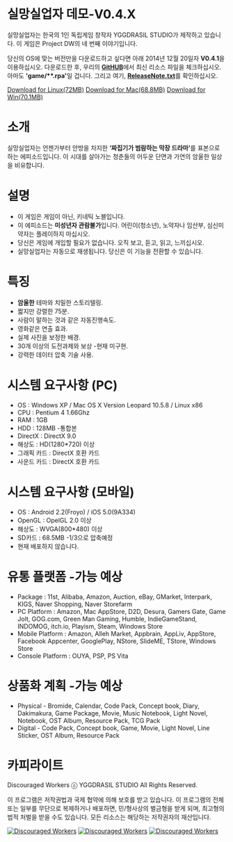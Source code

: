 실망실업자 데모-V0.4.X
===================
실망실업자는 한국의 1인 독립게임 창작자 YGGDRASIL STUDIO가 제작하고 있습니다. 이 게임은 Project DW의 네 번째 이야기입니다.

당신의 OS에 맞는 버전만을 다운로드하고 싶다면 아래 2014년 12월 20일자 <strong>V0.4.1</strong>을 이용하십시오. 다운로드한 후, 우리의 <a href="https://github.com/YGGDRASIL-STUDIO/Discouraged-Workers/tree/master/game" target="_blank"><strong>GitHUB</strong></a>에서 최신 리소스 파일을 체크하십시오. 아마도 <strong>'game/**.rpa'</strong>일 겁니다. 그리고 여기, <a href="https://github.com/YGGDRASIL-STUDIO/Discouraged-Workers/blob/master/ReleaseNote.txt" target="_blank"><strong>ReleaseNote.txt</strong></a>를 확인하십시오.

<a href="https://mega.co.nz/#!75pT3JJa!sk5R-meng8qaGLgMbbF_ZnblboGSBxnFS1X9l5VpGkc" target="_blank">Download for Linux(72MB)</a> <a href="https://mega.co.nz/#!ik4g0bxD!YmzlCJ99-AB-hWizLXaWO6rnRCEpANZF4wAaZvrygSE" target="_blank">Download for Mac(68.8MB)</a> <a href="https://mega.co.nz/#!WxJVELKZ!bBisHi_ONxEJJil96tkWcz_oOylpDqc90osupisr3xk" target="_blank">Download for Win(70.1MB)</a>


소개
===================
실망실업자는 언젠가부터 안방을 차지한 <b>‘짜집기가 범람하는 막장 드라마’</b>를 표본으로 하는 에피소드입니다. 이 시대를 살아가는 청춘들의 어두운 단면과 가연의 암울한 일상을 비유합니다.


설명
===================
<ul><li>이 게임은 게임이 아닌, 키네틱 노블입니다.</li>
<li>이 에피소드는 <strong>미성년자 관람불가</strong>입니다. 어린이(청소년), 노약자나 임산부, 심신미약자는 플레이하지 마십시오.</li>
<li>당신은 게임에 개입할 필요가 없습니다. 오직 보고, 듣고, 읽고, 느끼십시오.</li>
<li>실망실업자는 자동으로 재생됩니다. 당신은 이 기능을 전환할 수 있습니다.</ul>


특징
===================
<ul><li><strong>암울한</strong> 테마와 치밀한 스토리텔링.</li>
<li>짧지만 강렬한 75분.</li>
<li>사람이 말하는 것과 같은 자동진행속도.</li>
<li>영화같은 연출 효과.</li>
<li>실제 사진을 보정한 배경.</li>
<li>30개 이상의 도전과제와 보상 -현재 미구현.</li>
<li>강력한 데이터 압축 기술 사용.</li></ul>


시스템 요구사항 (PC)
===================
<ul><li>OS : Windows XP / Mac OS X Version Leopard 10.5.8 / Linux x86</li>
<li>CPU : Pentium 4 1.66Ghz</li>
<li>RAM : 1GB</li>
<li>HDD : 128MB -통합본</li>
<li>DirectX : DirectX 9.0</li>
<li>해상도 : HD(1280*720) 이상</li>
<li>그래픽 카드 : DirectX 호환 카드</li>
<li>사운드 카드 : DirectX 호환 카드</li></ul>


시스템 요구사항 (모바일)
===================
<ul><li>OS : Android 2.2(Froyo) / iOS 5.0(9A334)</li>
<li>OpenGL : OpelGL 2.0 이상</li>
<li>해상도 : WVGA(800*480) 이상</li>
<li>SD카드 : 68.5MB -1/3으로 압축예정</li>
<li>현재 배포하지 않습니다.</li></ul>


유통 플랫폼 -가능 예상
===================
<ul><li>Package : 11st, Alibaba, Amazon, Auction, eBay, GMarket, Interpark, KIGS, Naver Shopping, Naver Storefarm</li>
<li>PC Platform : Amazon, Mac AppStore, D2D, Desura, Gamers Gate, Game Jolt, GOG.com, Green Man Gaming, Humble, IndieGameStand, INDOMOG, itch.io, Playism, Steam, Windows Store</li>
<li>Mobile Platform : Amazon, Alleh Market, Appbrain, AppLiv, AppStore, Facebook Appcenter, GooglePlay, NStore, SlideME, TStore,  Windows Store
<li>Console Platform : OUYA, PSP, PS Vita</li></ul>


상품화 계획 -가능 예상
===================
<ul><li>Physical - Bromide, Calendar, Code Pack, Concept book, Diary, Dakimakura, Game Package, Movie, Music Notebook, Light Novel, Notebook, OST Album, Resource Pack, TCG Pack</li> 
<li>Digital - Code Pack, Concept book, Game, Movie, Light Novel, Line Sticker, OST Album, Resource Pack</li></ul>


카피라이트
===================
Discouraged Workers ⓒ YGGDRASIL STUDIO All Rights Reserved.

이 프로그램은 저작권법과 국제 협약에 의해 보호를 받고 있습니다.
이 프로그램의 전체 또는 일부를 무단으로 복제하거나 배포하면,
민/형사상의 벌금형을 받게 되며, 최고형의 법적 처벌을 받을 수도 있습니다.
모든 리소스는 해당하는 저작권자의 재산입니다.


<a href="http://www.indiedb.com/games/discouraged-workers" title="View Discouraged Workers on Indie DB" target="_blank"><img src="http://button.indiedb.com/popularity/medium/games/37293.png" alt="Discouraged Workers" /></a> <a href="http://www.slidedb.com/games/discouraged-workers" title="View Discouraged Workers on Slide DB" target="_blank"><img src="http://button.slidedb.com/popularity/medium/games/37293.png" alt="Discouraged Workers" /></a> <a href="http://www.moddb.com/games/discouraged-workers" title="View Discouraged Workers on Mod DB" target="_blank"><img src="http://button.moddb.com/popularity/medium/games/37293.png" alt="Discouraged Workers" /></a>

